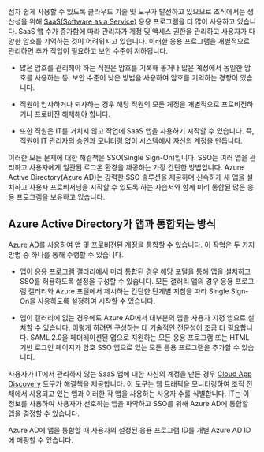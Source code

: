 점차 쉽게 사용할 수 있도록 클라우드 기술 및 도구가 발전하고 있으므로 조직에서는 생산성을 위해 [SaaS(Software as a Service)](https://azure.microsoft.com/overview/what-is-saas/) 응용 프로그램을 더 많이 사용하고 있습니다. SaaS 앱 수가 증가함에 따라 관리자가 계정 및 액세스 권한을 관리하고 사용자가 다양한 암호를 기억하는 것이 어려워지고 있습니다. 이러한 응용 프로그램을 개별적으로 관리하면 추가 작업이 필요하고 보안 수준이 저하됩니다.


- 많은 암호를 관리해야 하는 직원은 암호를 기록해 놓거나 많은 계정에서 동일한 암호를 사용하는 등, 보안 수준이 낮은 방법을 사용하여 암호를 기억하는 경향이 있습니다.

- 직원이 입사하거나 퇴사하는 경우 해당 직원의 모든 계정을 개별적으로 프로비전하거나 프로비전 해제해야 합니다.

- 또한 직원은 IT를 거치지 않고 작업에 SaaS 앱을 사용하기 시작할 수 있습니다. 즉, 직원이 IT 관리자의 승인과 모니터링 없이 시스템에서 자신의 계정을 만듭니다.

이러한 모든 문제에 대한 해결책은 SSO(Single Sign-On)입니다. SSO는 여러 앱을 관리하고 사용자에게 일관된 로그온 환경을 제공하는 가장 간단한 방법입니다. Azure Active Directory(Azure AD)는 강력한 SSO 솔루션을 제공하며 신속하게 새 앱을 설치하고 사용자 프로비저닝을 시작할 수 있도록 하는 자습서와 함께 미리 통합된 많은 응용 프로그램을 보유하고 있습니다.


## Azure Active Directory가 앱과 통합되는 방식  

Azure AD를 사용하여 앱 및 프로비전된 계정을 통합할 수 있습니다. 이 작업은 두 가지 방법 중 하나를 통해 수행할 수 있습니다.

- 앱이 응용 프로그램 갤러리에서 미리 통합된 경우 해당 포털을 통해 앱을 설치하고 SSO를 허용하도록 설정을 구성할 수 있습니다. 모든 갤러리 앱의 경우 응용 프로그램 갤러리와 Azure 포털에서 제시하는 간단한 단계별 지침을 따라 Single Sign-On을 사용하도록 설정하여 시작할 수 있습니다.

- 앱이 갤러리에 없는 경우에도 Azure AD에서 대부분의 앱을 사용자 지정 앱으로 설치할 수 있습니다. 이렇게 하려면 구성하는 데 기술적인 전문성이 조금 더 필요합니다. SAML 2.0을 페더레이션된 앱으로 지원하는 모든 응용 프로그램 또는 HTML 기반 로그인 페이지가 암호 SSO 앱으로 있는 모든 응용 프로그램을 추가할 수 있습니다.

사용자가 IT에서 관리하지 않는 SaaS 앱에 대한 자신의 계정을 만든 경우 [Cloud App Discovery](../articles/active-directory/active-directory-cloudappdiscovery-whatis.md) 도구가 해결책을 제공합니다. 이 도구는 웹 트래픽을 모니터링하여 조직 전체에서 사용되고 있는 앱과 이러한 각 앱을 사용하는 사용자 수를 식별합니다. IT는 이 정보를 사용하여 사용자가 선호하는 앱을 파악하고 SSO를 위해 Azure AD에 통합할 앱을 결정할 수 있습니다.

Azure AD에 앱을 통합할 때 사용자의 설정된 응용 프로그램 ID를 개별 Azure AD ID에 매핑할 수 있습니다.

<!---HONumber=AcomDC_0727_2016-->